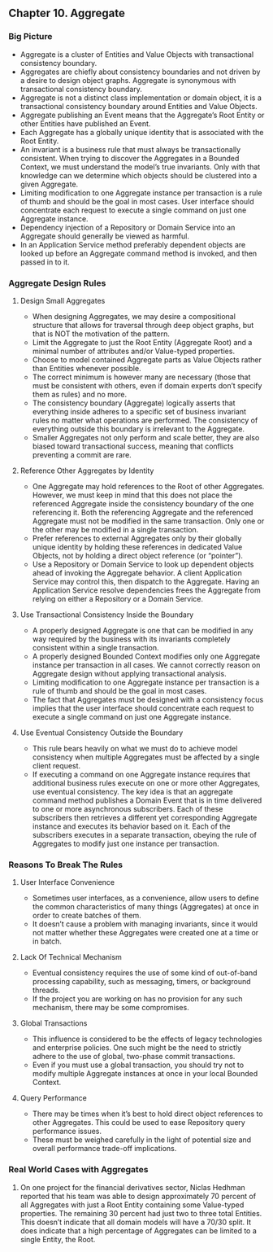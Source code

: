 ## Chapter 10. Aggregate

### Big Picture
- Aggregate is a cluster of Entities and Value Objects with transactional consistency boundary. 
- Aggregates are chiefly about consistency boundaries and not driven by a desire to design object graphs. Aggregate is synonymous with transactional consistency boundary. 
- Aggregate is not a distinct class implementation or domain object, it is a transactional consistency boundary around Entities and Value Objects. 
- Aggregate publishing an Event means that the Aggregate’s Root Entity or other Entities have published an Event.
- Each Aggregate has a globally unique identity that is associated with the Root Entity.
- An invariant is a business rule that must always be transactionally consistent. When trying to discover the Aggregates in a Bounded Context, we must understand the model’s true invariants. Only with that knowledge can we determine which objects should be clustered into a given Aggregate. 
- Limiting modification to one Aggregate instance per transaction is a rule of thumb and should be the goal in most cases. User interface should concentrate each request to execute a single command on just one Aggregate instance.
- Dependency injection of a Repository or Domain Service into an Aggregate should generally be viewed as harmful. 
- In an Application Service method preferably dependent objects are looked up before an Aggregate command method is invoked, and then passed in to it. 

### Aggregate Design Rules
1. Design Small Aggregates
    - When designing Aggregates, we may desire a compositional structure that allows for traversal through deep object graphs, but that is NOT the motivation of the pattern.
    - Limit the Aggregate to just the Root Entity (Aggregate Root) and a minimal number of attributes and/or Value-typed properties. 
    - Choose to model contained Aggregate parts as Value Objects rather than Entities whenever possible.
    - The correct minimum is however many are necessary (those that must be consistent with others, even if domain experts don’t specify them as rules) and no more.
    - The consistency boundary (Aggregate) logically asserts that everything inside adheres to a specific set of business invariant rules no matter what operations are performed. The consistency of everything outside this boundary is irrelevant to the Aggregate. 
    - Smaller Aggregates not only perform and scale better, they are also biased toward transactional success, meaning that conflicts preventing a commit are rare.

2. Reference Other Aggregates by Identity
    - One Aggregate may hold references to the Root of other Aggregates. However, we must keep in mind that this does not place the referenced Aggregate inside the consistency boundary of the one referencing it. Both the referencing Aggregate and the referenced Aggregate must not be modified in the same transaction. Only one or the other may be modified in a single transaction.
    - Prefer references to external Aggregates only by their globally unique identity by holding these references in dedicated Value Objects, not by holding a direct object reference (or “pointer”).
    - Use a Repository or Domain Service to look up dependent objects ahead of invoking the Aggregate behavior. A client Application Service may control this, then dispatch to the Aggregate. Having an Application Service resolve dependencies frees the Aggregate from relying on either a Repository or a Domain Service.

3. Use Transactional Consistency Inside the Boundary
    - A properly designed Aggregate is one that can be modified in any way required by the business with its invariants completely consistent within a single transaction. 
    - A properly designed Bounded Context modifies only one Aggregate instance per transaction in all cases. We cannot correctly reason on Aggregate design without applying transactional analysis.
    - Limiting modification to one Aggregate instance per transaction is a rule of thumb and should be the goal in most cases.
    - The fact that Aggregates must be designed with a consistency focus implies that the user interface should concentrate each request to execute a single command on just one Aggregate instance.

4. Use Eventual Consistency Outside the Boundary
    - This rule bears heavily on what we must do to achieve model consistency when multiple Aggregates must be affected by a single client request.
    - If executing a command on one Aggregate instance requires that additional business rules execute on one or more other Aggregates, use eventual consistency. The key idea is that an aggregate command method publishes a Domain Event that is in time delivered to one or more asynchronous subscribers. Each of these subscribers then retrieves a different yet corresponding Aggregate instance and executes its behavior based on it. Each of the subscribers executes in a separate transaction, obeying the rule of Aggregates to modify just one instance per transaction.

### Reasons To Break The Rules
1. User Interface Convenience 
    - Sometimes user interfaces, as a convenience, allow users to define the common characteristics of many things (Aggregates) at once in order to create batches of them. 
    - It doesn’t cause a problem with managing invariants, since it would not matter whether these Aggregates were created one at a time or in batch.

2. Lack Of Technical Mechanism
    - Eventual consistency requires the use of some kind of out-of-band processing capability, such as messaging, timers, or background threads.
    - If the project you are working on has no provision for any such mechanism, there may be some compromises.

3. Global Transactions
    - This influence is considered to be the effects of legacy technologies and enterprise policies. One such might be the need to strictly adhere to the use of global, two-phase commit transactions.
    - Even if you must use a global transaction, you should try not to modify multiple Aggregate instances at once in your local Bounded Context.

4. Query Performance 
    - There may be times when it’s best to hold direct object references to other Aggregates. This could be used to ease Repository query performance issues.
    - These must be weighed carefully in the light of potential size and overall performance trade-off implications. 

### Real World Cases with Aggregates
1. On one project for the financial derivatives sector, Niclas Hedhman reported that his team was able to design approximately 70 percent of all Aggregates with just a Root Entity containing some Value-typed properties. The remaining 30 percent had just two to three total Entities. This doesn’t indicate that all domain models will have a 70/30 split. It does indicate that a high percentage of Aggregates can be limited to a single Entity, the Root.
